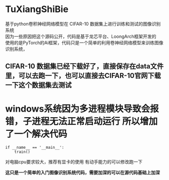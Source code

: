# TuXiangShiBie
基于python卷积神经网络模型在 CIFAR-10 数据集上进行训练和测试的图像识别系统  
因为一些原因把这个源码公开，代码是基于龙芯平台、LoongArch框架开发的  
使用的是PyTorch的Ai框架，代码只是一个简单的利用卷神经网络模型来训练图像识别系统，  

## CIFAR-10 数据集已经下载好了，直接保存在data文件里，可以去跑一下，也可以直接去CIFAR-10官网下载一下这个数据集去测试
 
# windows系统因为多进程模块导致会报错，子进程无法正常启动运行 所以增加了一个解决代码
```
if __name__ == '__main__':
    train()
```
对电脑cpu要求较大，推荐有显卡的使用 有动手能力的可以修改跑一下  

**这只是一个简单的入门图像识别系统代码，需要加深的可以在源代码基础上加深**
